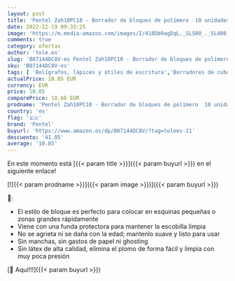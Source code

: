 ```yaml
---
layout: post
title: 'Pentel Zah10PC10 - Borrador de bloques de polímero  10 unidades  tamaño grande   color blanco'
date: 2022-12-19 09:33:25
image: 'https://m.media-amazon.com/images/I/418Db9agDqL._SL500_._SL400_.jpg'
comments: true
category: ofertas
author: 'tole.es'
slug: 'B07144DC8V-es Pentel Zah10PC10 - Borrador de bloques de polímero 10...'
sku: 'B07144DC8V-es'
tags: [ 'Bolígrafos, lápices y útiles de escritura','Borradores de cubo','Correctores y gomas de borrar','Oficina y papelería','pentel','🇪🇸', ]
actualPrice: 10.85 EUR
currency: EUR
price: 10.85
comparePrice: 18.66 EUR
prodname: 'Pentel Zah10PC10 - Borrador de bloques de polímero  10 unidades  tamaño grande   color blanco'
country: 'es'
flag: '🇪🇸'
brand: 'Pentel'
buyurl: 'https://www.amazon.es/dp/B07144DC8V/?tag=tolees-21'
descuento: '41.85'
average: '10.85'
---
```


En este momento está [{{< param title >}}]({{< param buyurl >}}) en el siguiente enlace!

[![{{< param prodname >}}]({{< param image >}})]({{< param buyurl >}})

🔎:

- El estilo de bloque es perfecto para colocar en esquinas pequeñas o zonas grandes rápidamente
- Viene con una funda protectora para mantener la escobilla limpia
- No se agrieta ni se daña con la edad; mantenlo suave y listo para usar
- Sin manchas, sin gastos de papel ni ghosting
- Sin látex de alta calidad, elimina el plomo de forma fácil y limpia con muy poca presión

[🛒 Aquí!!!]({{< param buyurl >}})
